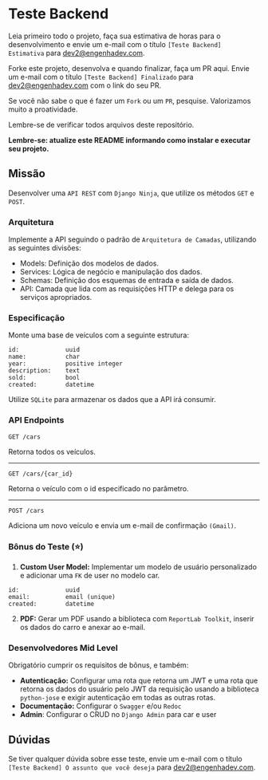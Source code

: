 
# Teste Backend

Leia primeiro todo o projeto, faça sua estimativa de horas para o desenvolvimento e envie um e-mail com o título `[Teste Backend] Estimativa` para dev2@engenhadev.com.

Forke este projeto, desenvolva e quando finalizar, faça um PR aqui. Envie um e-mail com o título `[Teste Backend] Finalizado` para dev2@engenhadev.com com o link do seu PR.

Se você não sabe o que é fazer um `Fork` ou um `PR`, pesquise. Valorizamos muito a proatividade.

Lembre-se de verificar todos arquivos deste repositório.

**Lembre-se: atualize este README informando como instalar e executar seu projeto.**

## Missão

Desenvolver uma `API REST` com `Django Ninja`, que utilize os métodos `GET` e `POST`.

### Arquitetura

Implemente a API seguindo o padrão de `Arquitetura de Camadas`, utilizando as seguintes divisões:

- Models: Definição dos modelos de dados.
- Services: Lógica de negócio e manipulação dos dados.
- Schemas: Definição dos esquemas de entrada e saída de dados.
- API: Camada que lida com as requisições HTTP e delega para os serviços apropriados.

### Especificação

Monte uma base de veículos com a seguinte estrutura:

```
id:             uuid
name:           char
year:           positive integer
description:    text
sold:           bool
created:        datetime
```

Utilize `SQLite` para armazenar os dados que a API irá consumir.

### API Endpoints

`GET /cars`

Retorna todos os veículos.

---

`GET /cars/{car_id}`

Retorna o veículo com o id especificado no parâmetro.

---

`POST /cars`

Adiciona um novo veículo e envia um e-mail de confirmação `(Gmail)`.

### Bônus do Teste (⭐)

1. **Custom User Model:** Implementar um modelo de usuário personalizado e adicionar uma `FK` de user no modelo car.
```
id:             uuid
email:          email (unique)
created:        datetime
```
2. **PDF:** Gerar um PDF usando a biblioteca com `ReportLab Toolkit`, inserir os dados do carro e anexar ao e-mail.

### Desenvolvedores Mid Level

Obrigatório cumprir os requisitos de bônus, e também:

- **Autenticação:** Configurar uma rota que retorna um JWT e uma rota que retorna os dados do usuário pelo JWT da requisição usando a biblioteca `python-jose` e exigir autenticação em todas as outras rotas.
- **Documentação:** Configurar o `Swagger` e/ou `Redoc`
- **Admin**: Configurar o CRUD no `Django Admin` para car e user

## Dúvidas

Se tiver qualquer dúvida sobre esse teste, envie um e-mail com o título `[Teste Backend] O assunto que você deseja` para dev2@engenhadev.com.
